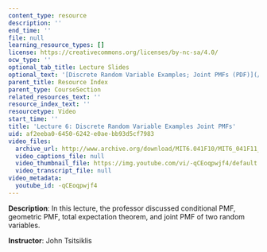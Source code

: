 ```yaml
---
content_type: resource
description: ''
end_time: ''
file: null
learning_resource_types: []
license: https://creativecommons.org/licenses/by-nc-sa/4.0/
ocw_type: ''
optional_tab_title: Lecture Slides
optional_text: '[Discrete Random Variable Examples; Joint PMFs (PDF)](/courses/6-041sc-probabilistic-systems-analysis-and-applied-probability-fall-2013/resources/mit6_041scf13_l06)'
parent_title: Resource Index
parent_type: CourseSection
related_resources_text: ''
resource_index_text: ''
resourcetype: Video
start_time: ''
title: 'Lecture 6: Discrete Random Variable Examples Joint PMFs'
uid: af2eeba0-6450-6242-e0ae-bb93d5cf7983
video_files:
  archive_url: http://www.archive.org/download/MIT6.041F10/MIT6_041F11_lec06_300k.mp4
  video_captions_file: null
  video_thumbnail_file: https://img.youtube.com/vi/-qCEoqpwjf4/default.jpg
  video_transcript_file: null
video_metadata:
  youtube_id: -qCEoqpwjf4
---
```


**Description**: In this lecture, the professor discussed conditional PMF, geometric PMF, total expectation theorem, and joint PMF of two random variables.

**Instructor**: John Tsitsiklis

